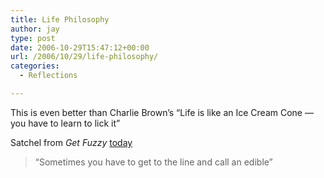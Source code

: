 ```yaml
---
title: Life Philosophy
author: jay
type: post
date: 2006-10-29T15:47:12+00:00
url: /2006/10/29/life-philosophy/
categories:
  - Reflections

---
```

This is even better than Charlie Brown’s “Life is like an Ice Cream Cone — you have to learn to lick it”

Satchel from _Get Fuzzy_ [today][1]

> “Sometimes you have to get to the line and call an edible”

 [1]: http://www.comics.com/comics/getfuzzy/archive/getfuzzy-20061029.html